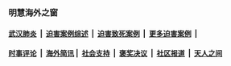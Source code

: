 
### 明慧海外之窗

####  [武汉肺炎](indexes/365.md?t=05250402) &nbsp;|&nbsp;  [迫害案例综述](indexes/328.md?t=05250402) &nbsp;|&nbsp; [迫害致死案例](indexes/277.md?t=05250402)  &nbsp;|&nbsp; [更多迫害案例](indexes/81.md?t=05250402)  &nbsp;|&nbsp; 
####  [时事评论](indexes/19.md?t=05250402) &nbsp;|&nbsp; [海外简讯](indexes/245.md?t=05250402)&nbsp;|&nbsp;  [社会支持](indexes/140.md?t=05250402) &nbsp;|&nbsp; [褒奖决议](indexes/282.md?t=05250402) &nbsp;|&nbsp; [社区报道](indexes/91.md?t=05250402)  &nbsp;|&nbsp; [天人之间](indexes/78.md?t=05250402) 

